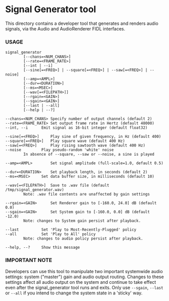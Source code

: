  # Signal Generator tool

This directory contains a developer tool that generates and renders audio
signals, via the Audio and AudioRenderer FIDL interfaces.

### USAGE

	signal_generator
			[--chans=<NUM_CHANS>]
			[--rate=<FRAME_RATE>]
			[--int | --i]
			[--sine[=<FREQ>] | --square[=<FREQ>] | --saw[=<FREQ>] | --noise]
			[--amp=<AMPL>]
			[--dur=<DURATION>]
			[--ms=<MSEC>]
			[--wav[=<FILEPATH>]]
			[--rgain=<GAIN>]
			[--sgain=<GAIN>]
			[--last | --all]
			[--help | --?]

	--chans=<NUM_CHANS>	Specify number of output channels (default 2)
	--rate=<FRAME_RATE>	Set output frame rate in Hertz (default 48000)
	--int, --i		Emit signal as 16-bit integer (default float32)

	--sine[=<FREQ>]		Play sine of given frequency, in Hz (default 400)
	--square[=<FREQ>]	Play square wave (default 400 Hz)
	--saw[=<FREQ>]		Play rising sawtooth wave (default 400 Hz)
	--noise			Play pseudo-random 'white' noise
			In absence of --square, --saw or --noise, a sine is played

	--amp=<AMPL>		Set signal amplitude (full-scale=1.0, default 0.5)

	--dur=<DURATION>	Set playback length, in seconds (default 2)
	--ms=<MSEC>		Set data buffer size, in milliseconds (default 10)

	--wav[=<FILEPATH>]	Save to .wav file (default /tmp/signal_generator.wav)
			Note: .wav file contents are unaffected by gain settings

	--rgain=<GAIN>		Set Renderer gain to [-160.0, 24.0] dB (default 0.0)
	--sgain=<GAIN>		Set System gain to [-160.0, 0.0] dB (default -12.0)
			Note: changes to System gain persist after playback.

	--last			Set 'Play to Most-Recently-Plugged' policy
	--all			Set 'Play to All' policy
			Note: changes to audio policy persist after playback.

	--help, --?		Show this message

### IMPORTANT NOTE

Developers can use this tool to manipulate two important systemwide audio
settings: system ("master") gain and audio output routing.  Changes to these
settings affect all audio output on the system and continue to take effect even
after the signal_generator tool runs and exits.  Only use `--sgain`, `--last` or
`--all` if you intend to change the system state in a 'sticky' way.